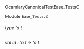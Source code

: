 OcamlaryCanonicalTestBase_TestsC

Module  `` Base_Tests.C `` 

###### type 'a t

###### val id : 'a t -> 'a t

